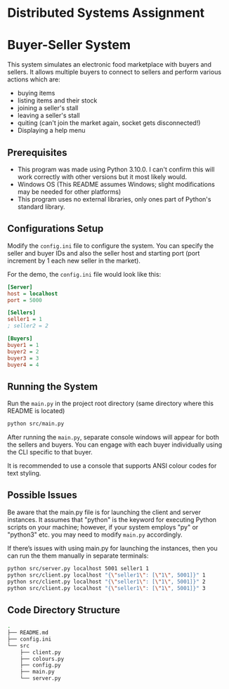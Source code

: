 # Distributed Systems Assignment

# Buyer-Seller System

This system simulates an electronic food marketplace with buyers and sellers. It allows multiple buyers to connect to sellers and perform various actions which are: 
- buying items
- listing items and their stock
- joining a seller's stall
- leaving a seller's stall
- quiting (can't join the market again, socket gets disconnected!)
- Displaying a help menu

## Prerequisites

- This program was made using Python 3.10.0. I can't confirm this will work correctly with other versions but it most likely would.
- Windows OS (This README assumes Windows; slight modifications may be needed for other platforms)
- This program uses no external libraries, only ones part of Python's standard library.

## Configurations Setup

Modify the `config.ini` file to configure the system. You can specify the seller and buyer IDs and also the seller host and starting port (port increment by 1 each new seller in the market).

For the demo, the `config.ini` file would look like this:

```ini
[Server]
host = localhost
port = 5000

[Sellers]
seller1 = 1
; seller2 = 2

[Buyers]
buyer1 = 1
buyer2 = 2
buyer3 = 3
buyer4 = 4
```

## Running the System

Run the `main.py` in the project root directory (same directory where this README is located)
```bash
python src/main.py
```

After running the `main.py`, separate console windows will appear for both the sellers and buyers. You can engage with each buyer individually using the CLI specific to that buyer.

It is recommended to use a console that supports ANSI colour codes for text styling.

## Possible Issues

Be aware that the main.py file is for launching the client and server instances. It assumes that "python" is the keyword for executing Python scripts on your machine; however, if your system employs "py" or "python3" etc. you may need to modify `main.py` accordingly.

If there’s issues with using main.py for launching the instances, then you can run the them
manually in separate terminals:

```bash
python src/server.py localhost 5001 seller1 1
python src/client.py localhost "{\"seller1\": [\"1\", 5001]}" 1
python src/client.py localhost "{\"seller1\": [\"1\", 5001]}" 2
python src/client.py localhost "{\"seller1\": [\"1\", 5001]}" 3
```

## Code Directory Structure
```zsh
.
├── README.md
├── config.ini
└── src
    ├── client.py
    ├── colours.py
    ├── config.py
    ├── main.py
    └── server.py
```
